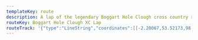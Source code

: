 ```yaml
---
templateKey: route
description: A lap of the legendary Boggart Hole Clough cross country route
routeKey: Boggart Hole Clough XC Lap
routeTrack: '{"type":"LineString","coordinates":[[-2.20067,53.52173,98.17],[-2.20142,53.52137,96.96],[-2.20286,53.52054,93.17],[-2.20329,53.52040,92.5],[-2.20384,53.52065,93.48],[-2.20442,53.52030,92.93],[-2.20344,53.51988,90.55],[-2.20264,53.51977,90.95],[-2.20204,53.51946,91.17],[-2.20127,53.51947,93.01],[-2.19880,53.52061,95.85],[-2.19805,53.52091,96.51],[-2.19775,53.52130,98.04],[-2.19790,53.52182,98.55],[-2.19758,53.52201,99.7],[-2.19814,53.52306,99.57],[-2.19831,53.52329,99.91],[-2.19940,53.52312,100.57],[-2.20118,53.52248,99.97],[-2.20227,53.52254,99.32],[-2.20271,53.52248,98.68],[-2.20317,53.52216,96.66],[-2.20636,53.52176,90.04],[-2.20732,53.52215,91.08],[-2.20787,53.52217,91.39],[-2.20862,53.52209,91.5],[-2.20933,53.52174,91.89],[-2.20942,53.52156,91.49],[-2.21012,53.52138,90],[-2.21079,53.52140,86.62],[-2.21186,53.52138,81.84],[-2.21260,53.52131,77.28],[-2.21314,53.52115,73.53],[-2.21315,53.52103,72.89],[-2.21285,53.52098,74.11],[-2.21209,53.52096,77.8],[-2.21092,53.52081,82.45],[-2.21036,53.52073,84.8],[-2.20976,53.52069,86.36],[-2.20959,53.52066,86.11],[-2.20894,53.52082,88.13],[-2.20858,53.52085,88.78],[-2.20829,53.52085,89.06],[-2.20766,53.52130,89.68],[-2.20792,53.52185,90.85],[-2.20741,53.52210,91.01],[-2.20663,53.52178,89.5],[-2.20631,53.52167,89.86],[-2.20614,53.52161,90.26],[-2.20540,53.52165,92.04],[-2.20456,53.52188,93.66],[-2.20376,53.52181,94.1],[-2.20322,53.52177,94.74],[-2.20252,53.52189,96.78],[-2.20202,53.52213,98.51],[-2.20152,53.52222,99.35],[-2.20101,53.52224,99.4],[-2.20075,53.52199,98.8],[-2.20064,53.52180,98.32]]}'
---
```

